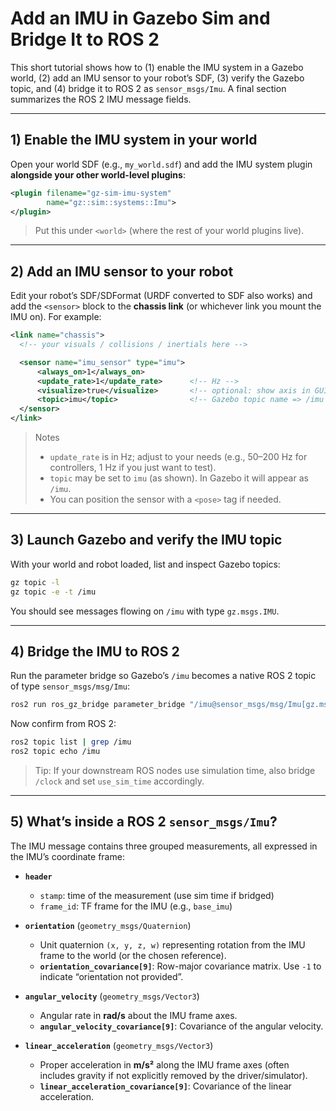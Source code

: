 # Add an IMU in Gazebo Sim and Bridge It to ROS 2

This short tutorial shows how to (1) enable the IMU system in a Gazebo world, (2) add an IMU sensor to your robot’s SDF, (3) verify the Gazebo topic, and (4) bridge it to ROS 2 as `sensor_msgs/Imu`. A final section summarizes the ROS 2 IMU message fields.

---

## 1) Enable the IMU system in your **world**
Open your world SDF (e.g., `my_world.sdf`) and add the IMU system plugin **alongside your other world-level plugins**:

```xml
<plugin filename="gz-sim-imu-system"
        name="gz::sim::systems::Imu">
</plugin>
```

> Put this under `<world>` (where the rest of your world plugins live).

---

## 2) Add an IMU sensor to your robot
Edit your robot’s SDF/SDFormat (URDF converted to SDF also works) and add the `<sensor>` block to the **chassis link** (or whichever link you mount the IMU on). For example:

```xml
<link name="chassis">
  <!-- your visuals / collisions / inertials here -->

  <sensor name="imu_sensor" type="imu">
      <always_on>1</always_on>
      <update_rate>1</update_rate>      <!-- Hz -->
      <visualize>true</visualize>       <!-- optional: show axis in GUI -->
      <topic>imu</topic>                <!-- Gazebo topic name => /imu -->
  </sensor>
</link>
```

> Notes
> - `update_rate` is in Hz; adjust to your needs (e.g., 50–200 Hz for controllers, 1 Hz if you just want to test).
> - `topic` may be set to `imu` (as shown). In Gazebo it will appear as `/imu`.
> - You can position the sensor with a `<pose>` tag if needed.

---

## 3) Launch Gazebo and verify the IMU topic
With your world and robot loaded, list and inspect Gazebo topics:

```bash
gz topic -l
gz topic -e -t /imu
```

You should see messages flowing on `/imu` with type `gz.msgs.IMU`.

---

## 4) Bridge the IMU to ROS 2
Run the parameter bridge so Gazebo’s `/imu` becomes a native ROS 2 topic of type `sensor_msgs/msg/Imu`:

```bash
ros2 run ros_gz_bridge parameter_bridge "/imu@sensor_msgs/msg/Imu[gz.msgs.IMU"
```

Now confirm from ROS 2:

```bash
ros2 topic list | grep /imu
ros2 topic echo /imu
```

> Tip: If your downstream ROS nodes use simulation time, also bridge `/clock` and set `use_sim_time` accordingly.

---

## 5) What’s inside a ROS 2 `sensor_msgs/Imu`?
The IMU message contains three grouped measurements, all expressed in the IMU’s coordinate frame:

- **`header`**
  - `stamp`: time of the measurement (use sim time if bridged)
  - `frame_id`: TF frame for the IMU (e.g., `base_imu`)

- **`orientation`** (`geometry_msgs/Quaternion`)
  - Unit quaternion `(x, y, z, w)` representing rotation from the IMU frame to the world (or the chosen reference).  
  - **`orientation_covariance[9]`**: Row-major covariance matrix. Use `-1` to indicate “orientation not provided”.

- **`angular_velocity`** (`geometry_msgs/Vector3`)
  - Angular rate in **rad/s** about the IMU frame axes.  
  - **`angular_velocity_covariance[9]`**: Covariance of the angular velocity.

- **`linear_acceleration`** (`geometry_msgs/Vector3`)
  - Proper acceleration in **m/s²** along the IMU frame axes (often includes gravity if not explicitly removed by the driver/simulator).  
  - **`linear_acceleration_covariance[9]`**: Covariance of the linear acceleration.


